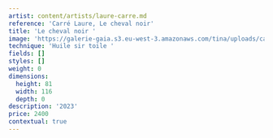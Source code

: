 ```yaml
---
artist: content/artists/laure-carre.md
reference: 'Carré Laure, Le cheval noir'
title: 'Le cheval noir '
image: 'https://galerie-gaia.s3.eu-west-3.amazonaws.com/tina/uploads/carre-laure/le cheval noir 81X116.jpg'
technique: 'Huile sir toile '
fields: []
styles: []
weight: 0
dimensions:
  height: 81
  width: 116
  depth: 0
description: '2023'
price: 2400
contextual: true
---
```


